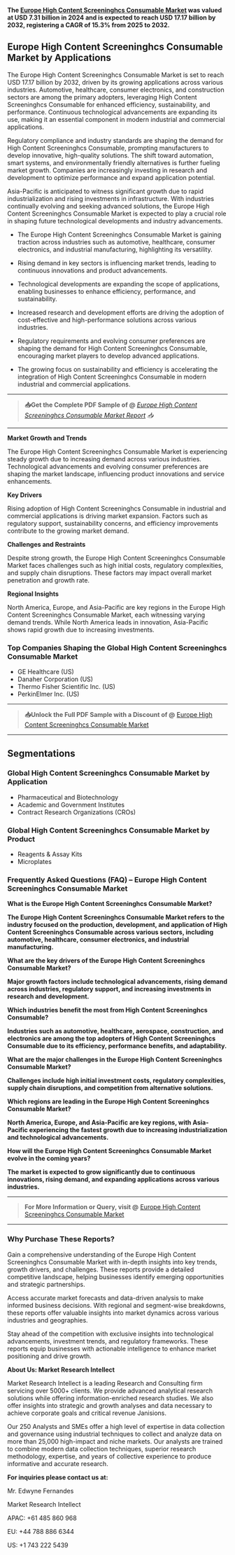 <p><strong>The <a href="https://www.marketresearchintellect.com/download-sample/?rid=563888&amp;utm_source=Pulse-April-Europe&amp;utm_medium=852">Europe High Content Screeninghcs Consumable Market</a> was valued at USD 7.31 billion in 2024 and is expected to reach USD 17.17 billion by 2032, registering a CAGR of 15.3% from 2025 to 2032.</strong></p><h2>Europe High Content Screeninghcs Consumable Market by Applications&nbsp;</h2><p><p>The Europe High Content Screeninghcs Consumable Market is set to reach USD 17.17 billion by 2032, driven by its growing applications across various industries. Automotive, healthcare, consumer electronics, and construction sectors are among the primary adopters, leveraging High Content Screeninghcs Consumable for enhanced efficiency, sustainability, and performance. Continuous technological advancements are expanding its use, making it an essential component in modern industrial and commercial applications.</p><p>Regulatory compliance and industry standards are shaping the demand for High Content Screeninghcs Consumable, prompting manufacturers to develop innovative, high-quality solutions. The shift toward automation, smart systems, and environmentally friendly alternatives is further fueling market growth. Companies are increasingly investing in research and development to optimize performance and expand application potential.</p><p>Asia-Pacific is anticipated to witness significant growth due to rapid industrialization and rising investments in infrastructure. With industries continually evolving and seeking advanced solutions, the Europe High Content Screeninghcs Consumable Market is expected to play a crucial role in shaping future technological developments and industry advancements.</p></p><ul><li><p>The Europe High Content Screeninghcs Consumable Market is gaining traction across industries such as automotive, healthcare, consumer electronics, and industrial manufacturing, highlighting its versatility.</p></li><li><p>Rising demand in key sectors is influencing market trends, leading to continuous innovations and product advancements.</p></li><li><p>Technological developments are expanding the scope of applications, enabling businesses to enhance efficiency, performance, and sustainability.</p></li><li><p>Increased research and development efforts are driving the adoption of cost-effective and high-performance solutions across various industries.</p></li><li><p>Regulatory requirements and evolving consumer preferences are shaping the demand for High Content Screeninghcs Consumable, encouraging market players to develop advanced applications.</p></li><li><p>The growing focus on sustainability and efficiency is accelerating the integration of High Content Screeninghcs Consumable in modern industrial and commercial applications.</p></li></ul><hr /><blockquote><p><strong><span class="font-[700]">📥Get the Complete PDF Sample of @ </span></strong><em><span class="font-[700]"><a href="https://www.marketresearchintellect.com/download-sample/?rid=563888&amp;utm_source=Pulse-April-Europe&amp;utm_medium=852" target="_blank" data-tracking-control-name="article-ssr-frontend-pulse_little-text-block" data-tracking-will-navigate="" data-test-link="">Europe High Content Screeninghcs Consumable Market Report</a>&nbsp;📥</span></em></p></blockquote><hr /><p class="" data-start="77" data-end="360"><strong data-start="77" data-end="105">Market Growth and Trends</strong></p><p class="" data-start="77" data-end="360">The Europe High Content Screeninghcs Consumable Market is experiencing steady growth due to increasing demand across various industries. Technological advancements and evolving consumer preferences are shaping the market landscape, influencing product innovations and service enhancements.</p><p class="" data-start="362" data-end="606"><strong data-start="362" data-end="377">Key Drivers</strong></p><p class="" data-start="362" data-end="606">Rising adoption of High Content Screeninghcs Consumable in industrial and commercial applications is driving market expansion. Factors such as regulatory support, sustainability concerns, and efficiency improvements contribute to the growing market demand.</p><p class="" data-start="608" data-end="849"><strong data-start="608" data-end="637">Challenges and Restraints</strong></p><p class="" data-start="608" data-end="849">Despite strong growth, the Europe High Content Screeninghcs Consumable Market faces challenges such as high initial costs, regulatory complexities, and supply chain disruptions. These factors may impact overall market penetration and growth rate.</p><p class="" data-start="851" data-end="1095"><strong data-start="851" data-end="872">Regional Insights</strong></p><p class="" data-start="851" data-end="1095">North America, Europe, and Asia-Pacific are key regions in the Europe High Content Screeninghcs Consumable Market, each witnessing varying demand trends. While North America leads in innovation, Asia-Pacific shows rapid growth due to increasing investments.</p><p><h3>Top Companies Shaping the Global High Content Screeninghcs Consumable Market </h3><ul><li>GE Healthcare (US)</li><li>Danaher Corporation (US)</li><li>Thermo Fisher Scientific Inc. (US)</li><li>PerkinElmer Inc. (US)</li></ul></p><hr /><blockquote><p><strong>📥Unlock the Full PDF Sample with a Discount of @</strong> <a href="https://www.marketresearchintellect.com/ask-for-discount/?rid=563888&amp;utm_source=Pulse-April-Europe&amp;utm_medium=852">Europe High Content Screeninghcs Consumable Market</a></p></blockquote><hr /><p><h2>Segmentations</h2><h3>Global High Content Screeninghcs Consumable Market by Application</h3><ul><li>Pharmaceutical and Biotechnology</li><li>Academic and Government Institutes</li><li>Contract Research Organizations (CROs)</li></ul><h3>Global High Content Screeninghcs Consumable Market by Product</h3><ul><li>Reagents & Assay Kits</li><li>Microplates</li></ul></p><h3><strong>Frequently Asked Questions (FAQ) &ndash; Europe High Content Screeninghcs Consumable Market</strong></h3><p><strong>What is the Europe High Content Screeninghcs Consumable Market?</strong></p><p><strong>The Europe High Content Screeninghcs Consumable Market refers to the industry focused on the production, development, and application of High Content Screeninghcs Consumable across various sectors, including automotive, healthcare, consumer electronics, and industrial manufacturing.</strong></p><p><strong>What are the key drivers of the Europe High Content Screeninghcs Consumable Market?</strong></p><p><strong>Major growth factors include technological advancements, rising demand across industries, regulatory support, and increasing investments in research and development.</strong></p><p><strong>Which industries benefit the most from High Content Screeninghcs Consumable?</strong></p><p><strong>Industries such as automotive, healthcare, aerospace, construction, and electronics are among the top adopters of High Content Screeninghcs Consumable due to its efficiency, performance benefits, and adaptability.</strong></p><p><strong>What are the major challenges in the Europe High Content Screeninghcs Consumable Market?</strong></p><p><strong>Challenges include high initial investment costs, regulatory complexities, supply chain disruptions, and competition from alternative solutions.</strong></p><p><strong>Which regions are leading in the Europe High Content Screeninghcs Consumable Market?</strong></p><p><strong>North America, Europe, and Asia-Pacific are key regions, with Asia-Pacific experiencing the fastest growth due to increasing industrialization and technological advancements.</strong></p><p><strong>How will the Europe High Content Screeninghcs Consumable Market evolve in the coming years?</strong></p><p><strong>The market is expected to grow significantly due to continuous innovations, rising demand, and expanding applications across various industries.</strong></p><hr /><blockquote><p><span class="font-[700]"><strong>For More Information or Query, visit&nbsp;@</strong>&nbsp;</span><span class="font-[700]"><a href="https://www.marketresearchintellect.com/product/global-high-content-screeninghcs-consumable-market-size-forecast/?utm_source=Linkedin&utm_medium=852" target="_blank" data-tracking-control-name="article-ssr-frontend-pulse_little-text-block" data-tracking-will-navigate="" data-test-link="">Europe High Content Screeninghcs Consumable Market</a></span></p></blockquote><hr /><h3><strong data-start="0" data-end="31">Why Purchase These Reports?</strong></h3><p class="" data-start="35" data-end="297">Gain a comprehensive understanding of the Europe High Content Screeninghcs Consumable Market with in-depth insights into key trends, growth drivers, and challenges. These reports provide a detailed competitive landscape, helping businesses identify emerging opportunities and strategic partnerships.</p><p class="" data-start="299" data-end="540">Access accurate market forecasts and data-driven analysis to make informed business decisions. With regional and segment-wise breakdowns, these reports offer valuable insights into market dynamics across various industries and geographies.</p><p class="" data-start="542" data-end="784">Stay ahead of the competition with exclusive insights into technological advancements, investment trends, and regulatory frameworks. These reports equip businesses with actionable intelligence to enhance market positioning and drive growth.</p><p><strong><span class="font-[700]">About Us: Market Research Intellect</span></strong></p><p><span class="">Market Research Intellect is a leading Research and Consulting firm servicing over 5000+ clients. We provide advanced analytical research solutions while offering information-enriched research studies.&nbsp;</span>We also offer insights into strategic and growth analyses and data necessary to achieve corporate goals and critical revenue Janisions.</p><p><span class="">Our 250 Analysts and SMEs offer a high level of expertise in data collection and governance using industrial techniques to collect and analyze data on more than 25,000 high-impact and niche markets. Our analysts are trained to combine modern data collection techniques, superior research methodology, expertise, and years of collective experience to produce informative and accurate research.</span></p><p><strong>For inquiries please contact us at:</strong></p><p>Mr. Edwyne Fernandes</p><p>Market Research Intellect</p><p>APAC: +61 485 860 968</p><p>EU: +44 788 886 6344</p><p>US: +1 743 222 5439</p>